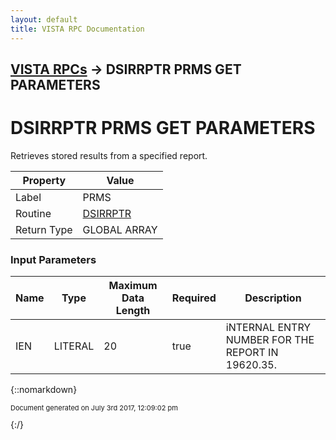 ```yaml
---
layout: default
title: VISTA RPC Documentation
---
```


## [VISTA RPCs](TableOfContents) &#8594; DSIRRPTR PRMS GET PARAMETERS
# DSIRRPTR PRMS GET PARAMETERS

Retrieves stored results from a specified report.

Property | Value
--- | ---
Label | PRMS
Routine | [DSIRRPTR](http://code.osehra.org/dox/Routine_DSIRRPTR_source.html)
Return Type | GLOBAL ARRAY


### Input Parameters

Name | Type | Maximum Data Length | Required | Description
--- | --- | --- | --- | ---
IEN | LITERAL | 20 | true | iNTERNAL ENTRY NUMBER FOR THE REPORT IN 19620.35.



{::nomarkdown} <br/><p style="font-size: 11px">Document generated on July 3rd 2017, 12:09:02 pm</p>{:/}